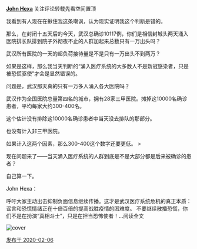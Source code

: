 [**John Hexa**](https://www.zhihu.com/people/mcbig)
关注评论转载先看空间置顶
>
我看到有人现在在揪住我这条嘲讽，认为现实证明我这个判断是错的。  
  >
那么，在封闭十五天后的今天，武汉总确诊10117例，你们是相信封城头两天涌入医院排长队排到院子外彻夜不止的人群加起来总数只有一万出头吗？  
  >
武汉所有医院的一天的超负荷接待量是不是只有一万出头不到两万？  
  >
如果是这样，那么我当天判断的“涌入医疗系统的大多数人不是新冠感染者，只是被恐慌驱使”才会是显然错误的。  
  >
问题是，武汉那天真的只有一万多人涌入各大医院吗？  
  >
武汉作为全国医院总量第四名的城市，拥有28家三甲医院。摊掉这10000名确诊患者，平均每家大约300-400名。  
  >
这个估计没有排除这10000名确诊患者中当天没去排队的那部分。  
  >
也没有计入非三甲医院。  
  >
如果计入这两个因素，那么300-400这个数字还要更低。  >
  >
现在问题来了——当天涌入医疗系统的人群到底是不是大部分都是后来被确诊的患者？  
  >
自己算一下。
>>
John Hexa：
>>
呼吁大家主动出击抑制负面信息继续传播。这才是武汉医疗系统危机的真正本质：谣言和恐慌情绪正在十倍百倍的提高战胜疫情的困难度。 不要继续散播恐慌，你们不是在扮演“真相斗士”，只是在担当恐怖使者！…阅读全文​
>>
![cover](https://pic1.zhimg.com/50/v2-82ea20c7a45f42f81e38109a5e56c43a_xl.jpg)

[发布于 2020-02-06](https://www.zhihu.com/pin/1208875971367133184)